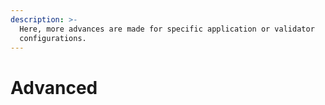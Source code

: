 ```yaml
---
description: >-
  Here, more advances are made for specific application or validator
  configurations.
---
```


# Advanced

